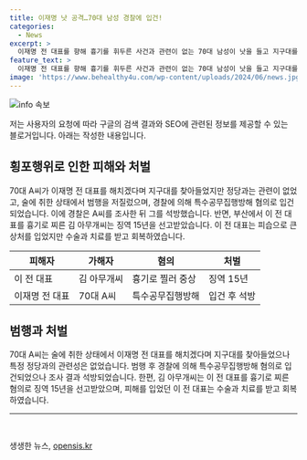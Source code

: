 ```yaml
---
title: 이재명 낫 공격…70대 남성 경찰에 입건!
categories:
  - News
excerpt: >
  이재명 전 대표를 향해 흉기를 휘두른 사건과 관련이 없는 70대 남성이 낫을 들고 지구대를 찾아 경찰에 붙잡혔다. 술에 취한 상태였던 A씨는 이재명에 해를 가할 의사가 있었으나 특정 정당과의 연관성은 없는 것으로 확인됐다. 경찰은 A씨를 특수공무집행방해 혐의로 입건하고 조사한 뒤 석방했다. 반면, 이전 대표를 흉기로 찌른 김씨는 징역 15년을 선고받았으며, 이 전 대표는 수술과 입원 치료를 받은 뒤 퇴원했다.
feature_text: >
  이재명 전 대표를 향해 흉기를 휘두른 사건과 관련이 없는 70대 남성이 낫을 들고 지구대를 찾아 경찰에 붙잡혔다. 술에 취한 상태였던 A씨는 이재명에 해를 가할 의사가 있었으나 특정 정당과의 연관성은 없는 것으로 확인됐다. 경찰은 A씨를 특수공무집행방해 혐의로 입건하고 조사한 뒤 석방했다. 반면, 이전 대표를 흉기로 찌른 김씨는 징역 15년을 선고받았으며, 이 전 대표는 수술과 입원 치료를 받은 뒤 퇴원했다.
image: 'https://www.behealthy4u.com/wp-content/uploads/2024/06/news.jpg'
---
```


<p><img src="https://www.behealthy4u.com/wp-content/uploads/2024/06/news.jpg" alt="info 속보" /></p>

<p>저는 사용자의 요청에 따라 구글의 검색 결과와 SEO에 관련된 정보를 제공할 수 있는 블로거입니다. 아래는 작성한 내용입니다.</p>

<h2 data-ke-size="size26">횡포행위로 인한 피해와 처벌</h2>

<p data-ke-size="size16">70대 A씨가 이재명 전 대표를 해치겠다며 지구대를 찾아들었지만 정당과는 관련이 없었고, 술에 취한 상태에서 범행을 저질렀으며, 경찰에 의해 특수공무집행방해 혐의로 입건되었습니다. 이에 경찰은 A씨를 조사한 뒤 그를 석방했습니다. 반면, 부산에서 이 전 대표를 흉기로 찌른 김 아무개씨는 징역 15년을 선고받았습니다. 이 전 대표는 피습으로 큰 상처를 입었지만 수술과 치료를 받고 회복하였습니다.</p>

<table>
<thead>
<tr>
<th>피해자</th>
<th>가해자</th>
<th>혐의</th>
<th>처벌</th>
</tr>
</thead>
<tbody>
<tr>
<td>이 전 대표</td>
<td>김 아무개씨</td>
<td>흉기로 찔러 중상</td>
<td>징역 15년</td>
</tr>
<tr>
<td>이재명 전 대표</td>
<td>70대 A씨</td>
<td>특수공무집행방해</td>
<td>입건 후 석방</td>
</tr>
</tbody>
</table>

<h2 data-ke-size="size26">범행과 처벌</h2>

<p data-ke-size="size16">70대 A씨는 술에 취한 상태에서 이재명 전 대표를 해치겠다며 지구대를 찾아들었으나 특정 정당과의 관련성은 없었습니다. 범행 후 경찰에 의해 특수공무집행방해 혐의로 입건되었으나 조사 결과 석방되었습니다. 한편, 김 아무개씨는 이 전 대표를 흉기로 찌른 혐의로 징역 15년을 선고받았으며, 피해를 입었던 이 전 대표는 수술과 치료를 받고 회복하였습니다.</p>

<hr data-ke-size="wide">

<p data-ke-size="size16">&nbsp;</p>
생생한 뉴스, <a href="https://opensis.kr" rel="dofollow">opensis.kr</a>


